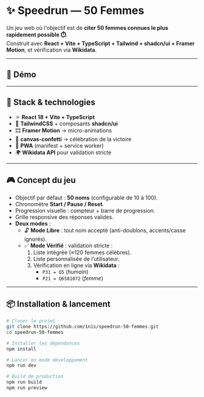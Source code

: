 # ✨ Speedrun — 50 Femmes

Un jeu web où l'objectif est de **citer 50 femmes connues le plus rapidement possible ⏱️**.  
Construit avec **React + Vite + TypeScript + Tailwind + shadcn/ui + Framer Motion**, et vérification via **Wikidata**.

---

## 🚀 Démo

---

## 🧱 Stack & technologies
- ⚛️ **React 18 + Vite + TypeScript**
- 🎨 **TailwindCSS** + composants **shadcn/ui**
- 🎞️ **Framer Motion** → micro-animations
- 🎉 **canvas-confetti** → célébration de la victoire
- 📱 **PWA** (manifest + service worker)
- 🌍 **Wikidata API** pour validation stricte

---

## 🎮 Concept du jeu
- Objectif par défaut : **50 noms** (configurable de 10 à 100).
- Chronomètre **Start / Pause / Reset**.
- Progression visuelle : compteur + barre de progression.
- Grille responsive des réponses valides.
- **Deux modes** :
  - 🔓 **Mode Libre** : tout nom accepté (anti-doublons, accents/casse ignorés).
  - ✅ **Mode Vérifié** : validation stricte :
    1. Liste intégrée (≈120 femmes célèbres).
    2. Liste personnalisée de l’utilisateur.
    3. Vérification en ligne via **Wikidata** :
       - `P31 = Q5` (*humain*)
       - `P21 = Q6581072` (*femme*)

---

## 📦 Installation & lancement

```bash
# Cloner le projet
git clone https://github.com/1nis/speedrun-50-femmes.git
cd speedrun-50-femmes

# Installer les dépendances
npm install

# Lancer en mode développement
npm run dev

# Build de production
npm run build
npm run preview
